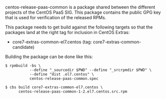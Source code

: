 centos-release-paas-common is a package shared between the different
projects of the CentOS PaaS SIG. This package contains the public GPG key
that is used for verification of the released RPMs.

This package needs to get build against the following targets so that the
packages land at the right tag for inclusion in CentOS Extras:

 - core7-extras-common-el7.centos (tag: core7-extras-common-candidate)

Building the package can be done like this:


    $ rpmbuild -bs \
               --define "_sourcedir $PWD" --define "_srcrpmdir $PWD" \
               --define "dist .el7.centos" \
               centos-release-paas-common.spec

    $ cbs build core7-extras-common-el7.centos \
          centos-release-paas-common-1-2.el7.centos.src.rpm

